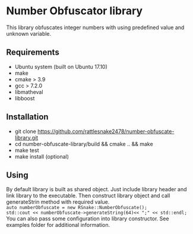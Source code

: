 # Number Obfuscator library
This library obfuscates integer numbers with using predefined value and unknown variable.

## Requirements
  - Ubuntu system (built on Ubuntu 17.10)
  - make
  - cmake > 3.9
  - gcc > 7.2.0
  - libmatheval
  - libboost
  
## Installation
  - git clone https://github.com/rattlesnake2478/number-obfuscate-library.git
  - cd number-obfuscate-library/build && cmake .. && make
  - make test
  - make install (optional)
  
## Using
By default library is built as shared object. Just include library header and link library to the executable.
Then construct library object and call generateStrin method with required value.  
`auto numberObfuscate = new RSnake::NumberObfuscate();`   
`std::cout << numberObfuscate->generateString(64)<< ";" << std::endl;`  
You can also pass some configuration into library constructor. See examples folder for additional information.